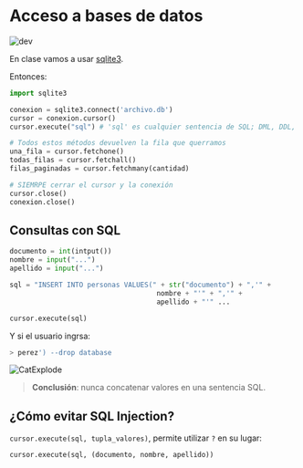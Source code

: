 # Acceso a bases de datos
![dev](https://cdn.7tv.app/emote/01FH918PHG00072TF42DHX4EJY/4x.avif)

En clase vamos a usar [sqlite3](https://sqlite.org/).

Entonces:

```python
import sqlite3

conexion = sqlite3.connect('archivo.db')
cursor = conexion.cursor()
cursor.execute("sql") # 'sql' es cualquier sentencia de SQL; DML, DDL, ...

# Todos estos métodos devuelven la fila que querramos
una_fila = cursor.fetchone()
todas_filas = cursor.fetchall()
filas_paginadas = cursor.fetchmany(cantidad)

# SIEMRPE cerrar el cursor y la conexión
cursor.close()
conexion.close()
```

## Consultas con SQL

```python
documento = int(intput())
nombre = input("...")
apellido = input("...")

sql = "INSERT INTO personas VALUES(" + str("documento") + ",'" +
                                    nombre + "'" + ",'" +
                                    apellido + "'" ...

cursor.execute(sql)
```
Y si el usuario ingrsa:
```bash
> perez') --drop database
```
![CatExplode](https://cdn.7tv.app/emote/01GHA0VYH80002AN42RY901B8W/4x.avif)

> **Conclusión**: nunca concatenar valores en una sentencia SQL.

## ¿Cómo evitar SQL Injection?
`cursor.execute(sql, tupla_valores)`, permite utilizar `?` en su lugar:
```python
cursor.execute(sql, (documento, nombre, apellido))
```

